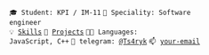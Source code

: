 <code>🎓 Student: KPI / IM-11</code>
<code>👷 Speciality: Software engineer </code><br>
<code>💡 [Skills](SKILLS.md)</code>
<code>🧻 [Projects](PROJECTS.md)</code>
<code>🧑‍💻 Languages: JavaScript, C++</code>
<code>💬 telegram: [@Ts4ryk](https://t.me/Ts4ryk)</code>
<code>📫 [your-email](tsaryk2004@gmail.com)</code>

